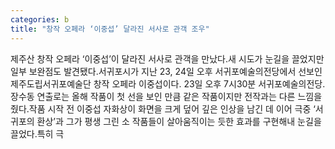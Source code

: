 ```yaml
---
categories: b
title: "창작 오페라 ‘이중섭’ 달라진 서사로 관객 조우"
---
```

제주산 창작 오페라 ‘이중섭’이 달라진 서사로 관객을 만났다.새 시도가 눈길을 끌었지만 일부 보완점도 발견됐다.서귀포시가 지난 23, 24일 오후 서귀포예술의전당에서 선보인 제주도립서귀포예술단 창작 오페라 이중섭이다. 23일 오후 7시30분 서귀포예술의전당. 장수동 연출로는 올해 작품이 첫 선을 보인 만큼 같은 작품이지만 전작과는 다른 느낌을 줬다.작품 시작 전 이중섭 자화상이 화면을 크게 덮어 깊은 인상을 남긴 데 이어 극중 ‘서귀포의 환상’과 그가 평생 그린 소 작품들이 살아움직이는 듯한 효과를 구현해내 눈길을 끌었다.특히 극